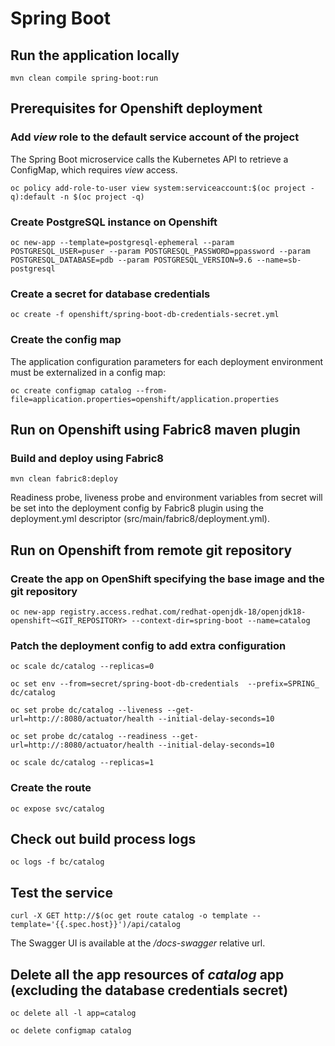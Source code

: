 # Spring Boot

## Run the application locally

```
mvn clean compile spring-boot:run
```

## Prerequisites for Openshift deployment

### Add *view* role to the default service account of the project

The Spring Boot microservice calls the Kubernetes API to retrieve a ConfigMap, which requires *view* access.
```
oc policy add-role-to-user view system:serviceaccount:$(oc project -q):default -n $(oc project -q)
```

### Create PostgreSQL instance on Openshift
```
oc new-app --template=postgresql-ephemeral --param POSTGRESQL_USER=puser --param POSTGRESQL_PASSWORD=ppassword --param POSTGRESQL_DATABASE=pdb --param POSTGRESQL_VERSION=9.6 --name=sb-postgresql
```

### Create a secret for database credentials
```
oc create -f openshift/spring-boot-db-credentials-secret.yml
```

### Create the config map

The application configuration parameters for each deployment environment must be externalized in a config map:

```
oc create configmap catalog --from-file=application.properties=openshift/application.properties
```

## Run on Openshift using Fabric8 maven plugin

### Build and deploy using Fabric8
```
mvn clean fabric8:deploy
```

Readiness probe, liveness probe and environment variables from secret will be set into the deployment config by Fabric8 plugin using the deployment.yml descriptor (src/main/fabric8/deployment.yml).

## Run on Openshift from remote git repository

### Create the app on OpenShift specifying the base image and the git repository
```
oc new-app registry.access.redhat.com/redhat-openjdk-18/openjdk18-openshift~<GIT_REPOSITORY> --context-dir=spring-boot --name=catalog
```

### Patch the deployment config to add extra configuration

```
oc scale dc/catalog --replicas=0

oc set env --from=secret/spring-boot-db-credentials  --prefix=SPRING_ dc/catalog

oc set probe dc/catalog --liveness --get-url=http://:8080/actuator/health --initial-delay-seconds=10

oc set probe dc/catalog --readiness --get-url=http://:8080/actuator/health --initial-delay-seconds=10

oc scale dc/catalog --replicas=1
```

### Create the route
```
oc expose svc/catalog
```

## Check out build process logs
```
oc logs -f bc/catalog
```

## Test the service
```
curl -X GET http://$(oc get route catalog -o template --template='{{.spec.host}}')/api/catalog
```

The Swagger UI is available at the */docs-swagger* relative url.

## Delete all the app resources of *catalog* app (excluding the database credentials secret)
```
oc delete all -l app=catalog

oc delete configmap catalog
```

